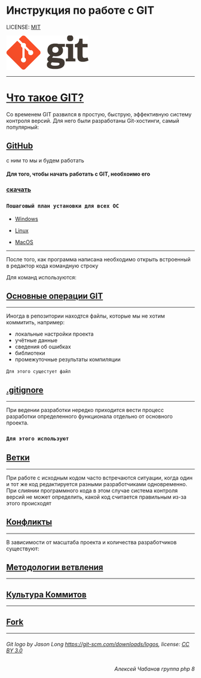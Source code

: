 # Инструкция по работе с GIT

LICENSE: [MIT](/license.md)

![git-logo](logo@2x.png)


----

# [Что такое GIT?](/start.md)

Со временем GIT развился в простую, быструю, эффективную систему контроля версий. Для него были разработаны Git-хостинги, самый популярный:
## [GitHub](git.md)
 с ним то мы и будем работать

#### Для того, чтобы начать работать с GIT, необхоимо его
 
### [скачать](https://git-scm.com/downloads)

### ``Пошаговый план установки для всех ОС``

 - [Windows](win.md)

- [Linux](lin.md)

- [MacOS](mac.md)

----

После того, как программа написана необходимо открыть встроенный в редактор кода командную строку

Для команд используются:


## [Основные операции GIT](/add.md)

----
Иногда в репозитории находтся файлы, которые мы не хотим коммитить, например:
- локальные настройки проекта
- учётные данные
- сведения об ошибках
- библиотеки
- промежуточные результаты компиляции


``Для этого сущестует файл ``

## [.gitignore](gitignr.md)

----
При ведении разработки нередко приходится вести процесс разработки определенного функционала отдельно от основного проекта.

### ``Для этого используют``

## [Ветки](branch.md)

----

При работе с исходным кодом часто встречаются ситуации, когда один и тот же код редактируется разными разработчиками одновременно. При слиянии программного кода в этом случае система контроля версий не может определить, какой код считается правильным из-за этого происходят

## [Конфликты](/confl.md)

----

В зависимости от масштаба проекта и количества разработчиков существуют:
## [Методологии ветвления](/methodbranch.md)

----

## [Культура Коммитов](/culture.md)

----

## [Fork](fork.md)

----
###### Git logo by Jason Long https://git-scm.com/downloads/logos, license: [CC BY 3.0](https://creativecommons.org/licenses/by/3.0/)

###### <div style="text-align: right"> Алексей Чабанов группа php 8 </div>
